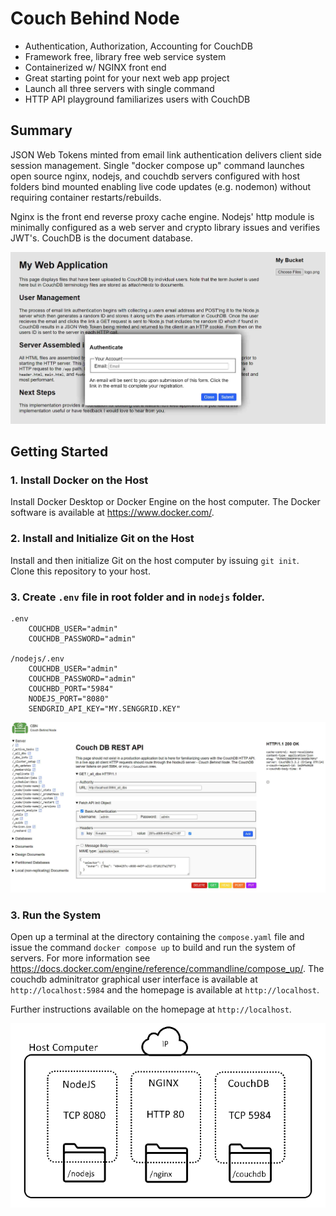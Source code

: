 # Couch Behind Node
 - Authentication, Authorization, Accounting for CouchDB
 - Framework free, library free web service system 
 - Containerized w/ NGINX front end
 - Great starting point for your next web app project
 - Launch all three servers with single command
 - HTTP API playground familiarizes users with CouchDB

## Summary
JSON Web Tokens minted from email link authentication delivers client side session management. Single "docker compose up" command launches open source nginx, nodejs, and couchdb servers configured with host folders bind mounted enabling live code updates (e.g. nodemon) without requiring container restarts/rebuilds.

Nginx is the front end reverse proxy cache engine. Nodejs' http module is minimally configured as a web server and crypto library issues and verifies JWT's. CouchDB is the document database.

![image](./nodejs/public/media/app.jpg)

## Getting Started

### 1. Install Docker on the Host
Install Docker Desktop or Docker Engine on the host computer. The Docker software is available at https://www.docker.com/.

### 2. Install and Initialize Git on the Host
Install and then initialize Git on the host computer by issuing `git init`. Clone this repository to your host.

### 3. Create `.env` file in root folder and in `nodejs` folder.

```
.env
	COUCHDB_USER="admin"
	COUCHDB_PASSWORD="admin"

/nodejs/.env
	COUCHDB_USER="admin"
	COUCHDB_PASSWORD="admin"
	COUCHBD_PORT="5984"
	NODEJS_PORT="8080"
	SENDGRID_API_KEY="MY.SENGGRID.KEY"
```

![image](./nodejs/public/media/fetch.jpg)

### 3. Run the System
Open up a terminal at the directory containing the `compose.yaml` file and issue the command `docker compose up` to build and run the system of servers. For more information see https://docs.docker.com/engine/reference/commandline/compose_up/. The couchdb adminitrator graphical user interface is available at `http://localhost:5984` and the homepage is available at `http://localhost`.

Further instructions available on the homepage at `http://localhost`.

![image](./nodejs/public/media/topology.png)